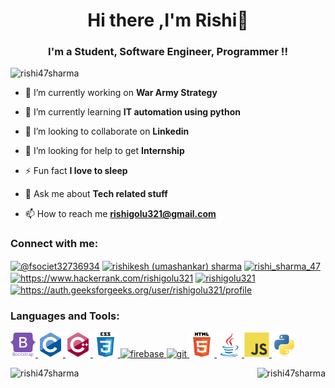 <h1 align="center">Hi there ,I'm Rishi👋</h1>
<h3 align="center">I'm a Student, Software Engineer, Programmer !!</h3>

<p align="left"> <img src="https://komarev.com/ghpvc/?username=rishi47sharma&label=Profile%20views&color=0e75b6&style=flat" alt="rishi47sharma" /> </p>

- 🔭 I’m currently working on **War Army Strategy**

- 🌱 I’m currently learning **IT automation using python**

- 👯 I’m looking to collaborate on **Linkedin**

- 🤝 I’m looking for help to get **Internship**

- ⚡ Fun fact  **I love to sleep**

- 💬 Ask me about **Tech related stuff**

- 📫 How to reach me **rishigolu321@gmail.com**

<h3 align="left">Connect with me:</h3>
<p align="left">
<a href="https://twitter.com/@fsociet32736934" target="blank"><img align="center" src="https://raw.githubusercontent.com/rahuldkjain/github-profile-readme-generator/master/src/images/icons/Social/twitter.svg" alt="@fsociet32736934" height="30" width="40" /></a>
<a href="https://linkedin.com/in/rishikesh (umashankar) sharma" target="blank"><img align="center" src="https://raw.githubusercontent.com/rahuldkjain/github-profile-readme-generator/master/src/images/icons/Social/linked-in-alt.svg" alt="rishikesh (umashankar) sharma" height="30" width="40" /></a>
<a href="https://instagram.com/rishi_sharma_47" target="blank"><img align="center" src="https://raw.githubusercontent.com/rahuldkjain/github-profile-readme-generator/master/src/images/icons/Social/instagram.svg" alt="rishi_sharma_47" height="30" width="40" /></a>
<a href="https://www.hackerrank.com/https://www.hackerrank.com/rishigolu321" target="blank"><img align="center" src="https://raw.githubusercontent.com/rahuldkjain/github-profile-readme-generator/master/src/images/icons/Social/hackerrank.svg" alt="https://www.hackerrank.com/rishigolu321" height="30" width="40" /></a>
<a href="https://www.leetcode.com/rishigolu321" target="blank"><img align="center" src="https://raw.githubusercontent.com/rahuldkjain/github-profile-readme-generator/master/src/images/icons/Social/leet-code.svg" alt="rishigolu321" height="30" width="40" /></a>
<a href="https://auth.geeksforgeeks.org/user/https://auth.geeksforgeeks.org/user/rishigolu321/profile" target="blank"><img align="center" src="https://raw.githubusercontent.com/rahuldkjain/github-profile-readme-generator/master/src/images/icons/Social/geeks-for-geeks.svg" alt="https://auth.geeksforgeeks.org/user/rishigolu321/profile" height="30" width="40" /></a>
</p>

<h3 align="left">Languages and Tools:</h3>
<p align="left"> <a href="https://getbootstrap.com" target="_blank" rel="noreferrer"> <img src="https://raw.githubusercontent.com/devicons/devicon/master/icons/bootstrap/bootstrap-plain-wordmark.svg" alt="bootstrap" width="40" height="40"/> </a> <a href="https://www.cprogramming.com/" target="_blank" rel="noreferrer"> <img src="https://raw.githubusercontent.com/devicons/devicon/master/icons/c/c-original.svg" alt="c" width="40" height="40"/> </a> <a href="https://www.w3schools.com/cpp/" target="_blank" rel="noreferrer"> <img src="https://raw.githubusercontent.com/devicons/devicon/master/icons/cplusplus/cplusplus-original.svg" alt="cplusplus" width="40" height="40"/> </a> <a href="https://www.w3schools.com/css/" target="_blank" rel="noreferrer"> <img src="https://raw.githubusercontent.com/devicons/devicon/master/icons/css3/css3-original-wordmark.svg" alt="css3" width="40" height="40"/> </a> <a href="https://firebase.google.com/" target="_blank" rel="noreferrer"> <img src="https://www.vectorlogo.zone/logos/firebase/firebase-icon.svg" alt="firebase" width="40" height="40"/> </a> <a href="https://git-scm.com/" target="_blank" rel="noreferrer"> <img src="https://www.vectorlogo.zone/logos/git-scm/git-scm-icon.svg" alt="git" width="40" height="40"/> </a> <a href="https://www.w3.org/html/" target="_blank" rel="noreferrer"> <img src="https://raw.githubusercontent.com/devicons/devicon/master/icons/html5/html5-original-wordmark.svg" alt="html5" width="40" height="40"/> </a> <a href="https://www.java.com" target="_blank" rel="noreferrer"> <img src="https://raw.githubusercontent.com/devicons/devicon/master/icons/java/java-original.svg" alt="java" width="40" height="40"/> </a> <a href="https://developer.mozilla.org/en-US/docs/Web/JavaScript" target="_blank" rel="noreferrer"> <img src="https://raw.githubusercontent.com/devicons/devicon/master/icons/javascript/javascript-original.svg" alt="javascript" width="40" height="40"/> </a> <a href="https://www.python.org" target="_blank" rel="noreferrer"> <img src="https://raw.githubusercontent.com/devicons/devicon/master/icons/python/python-original.svg" alt="python" width="40" height="40"/> </a> </p>

<p><img align="left" src="https://github-readme-stats.vercel.app/api/top-langs?username=rishi47sharma&show_icons=true&locale=en&layout=compact" alt="rishi47sharma" /></p>

<p>&nbsp;<img align="right" src="https://github-readme-stats.vercel.app/api?username=rishi47sharma&show_icons=true&locale=en" alt="rishi47sharma" /></p>

